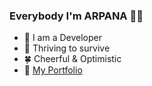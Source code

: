 ### Everybody I'm ARPANA 💁‍♀️

<!--
**ARPANARIT/ARPANARIT** is a ✨ _special_ ✨ repository because its `README.md` (this file) appears on your GitHub profile.

Here are some ideas to get you started:

-->
- 🐣 I am a Developer
- 🌻 Thriving to survive
- 🍀 Cheerful & Optimistic
- 🐛 [My Portfolio](https://arpanarit.netlify.app/)
